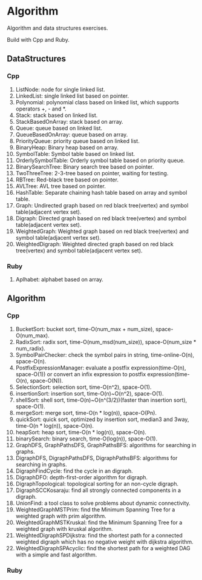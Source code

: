 # Algorithm


Algorithm and data structures exercises.

Build with Cpp and Ruby.


## DataStructures

### Cpp

1. ListNode: node for single linked list.  
2. LinkedList: single linked list based on pointer.  
3. Polynomial: polynomial class based on linked list, which supports operators +, - and *.  
4. Stack: stack based on linked list.  
5. StackBasedOnArray: stack based on array.
6. Queue: queue based on linked list.  
7. QueueBasedOnArray: queue based on array.
8. PriorityQueue: priority queue based on linked list.  
9. BinaryHeap: Binary heap based on array.  
10. SymbolTable: Symbol table based on linked list.  
11. OrderlySymbolTable: Orderly symbol table based on priority queue.  
12. BinarySearchTree: Binary search tree based on pointer.  
13. TwoThreeTree: 2-3-tree based on pointer, waiting for testing.
14. RBTree: Red-black tree based on pointer.
15. AVLTree: AVL tree based on pointer.
16. HashTable: Separate chaining hash table based on array and symbol table.
17. Graph: Undirected graph based on red black tree(vertex) and symbol table(adjacent vertex set).
18. Digraph: Directed graph based on red black tree(vertex) and symbol table(adjacent vertex set).
19. WeightedGraph: Weighted graph based on red black tree(vertex) and symbol table(adjacent vertex set).
20. WeightedDigraph: Weighted directed graph based on red black tree(vertex) and symbol table(adjacent vertex set).

### Ruby

1. Aplhabet: alphabet based on array.

## Algorithm

### Cpp

1. BucketSort: bucket sort, time-O(num_max + num_size), space-O(num_max).  
2. RadixSort: radix sort, time-O(num_msd(num_size)), space-O(num_size * num_radix).  
3. SymbolPairChecker: check the symbol pairs in string, time-online-O(n), space-O(n).  
4. PostfixExpressionManager: evaluate a postfix expression(time-O(n), space-O(1)) or convert an infix expression to postfix expression(time-O(n), space-O(N)).  
5. SelectionSort: selection sort, time-O(n^2), space-O(1).  
6. insertionSort: insertion sort, time-O(n)~O(n^2), space-O(1). 
7. shellSort: shell sort, time-O(n)~O(n^(3/2))(faster than insertion sort), space-O(1). 
8. mergeSort: merge sort, time-O(n * log(n)), space-O(Pn). 
9. quickSort: quick sort, optimized by insertion sort, median3 and 3way, time-O(n * log(n)), space-O(n).
10. heapSort: heap sort, time-O(n * log(n)), space-O(n).
11. binarySearch: binary search, time-O(log(n)), space-O(1).
12. GraphDFS, GraphPathsDFS, GraphPathsBFS: algorithms for searching in graphs.
13. DigraphDFS, DigraphPathsDFS, DigraphPathsBFS: algorithms for searching in graphs.
14. DigraphFindCycle: find the cycle in an digraph.  
15. DigraphDFO: depth-first-order algorithm for digraph.   
16. DigraphTopological: topological sorting for an non-cycle digraph.
17. DigraphSCCKosaraju: find all strongly connected components in a digraph.
18. UnionFind: a tool class to solve problems about dynamic connectivity.  
19. WeightedGraphMSTPrim: find the Minimum Spanning Tree for a weighted graph with prim algorithm.  
20. WeightedGraphMSTKruskal: find the Minimum Spanning Tree for a weighted graph with kruskal algorithm.
21. WeightedDigraphSPDijkstra: find the shortest path for a connected weighted digraph which has no negative weight with dijkstra algorithm.
21. WeightedDigraphSPAcyclic: find the shortest path for a weighted DAG with a simple and fast algorithm.

### Ruby
